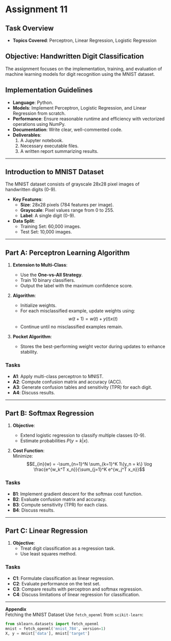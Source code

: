 # Assignment 11

## Task Overview
- **Topics Covered**: Perceptron, Linear Regression, Logistic Regression

## Objective: Handwritten Digit Classification
The assignment focuses on the implementation, training, and evaluation of machine learning models for digit recognition using the MNIST dataset.

## Implementation Guidelines
- **Language**: Python.
- **Models**: Implement Perceptron, Logistic Regression, and Linear Regression from scratch.
- **Performance**: Ensure reasonable runtime and efficiency with vectorized operations using NumPy.
- **Documentation**: Write clear, well-commented code.
- **Deliverables**:
  1. A Jupyter notebook.
  2. Necessary executable files.
  3. A written report summarizing results.

---

## Introduction to MNIST Dataset
The MNIST dataset consists of grayscale 28x28 pixel images of handwritten digits (0-9). 
- **Key Features**:
  - **Size**: 28x28 pixels (784 features per image).
  - **Grayscale**: Pixel values range from 0 to 255.
  - **Label**: A single digit (0-9).
- **Data Split**:
  - Training Set: 60,000 images.
  - Test Set: 10,000 images.

---

## Part A: Perceptron Learning Algorithm
1. **Extension to Multi-Class**:
   - Use the **One-vs-All Strategy**.
   - Train 10 binary classifiers.
   - Output the label with the maximum confidence score.

2. **Algorithm**:
   - Initialize weights.
   - For each misclassified example, update weights using:
     $$w(t+1) = w(t) + y(t)x(t)$$
   - Continue until no misclassified examples remain.

3. **Pocket Algorithm**:
   - Stores the best-performing weight vector during updates to enhance stability.

### Tasks
- **A1**: Apply multi-class perceptron to MNIST.
- **A2**: Compute confusion matrix and accuracy (ACC).
- **A3**: Generate confusion tables and sensitivity (TPR) for each digit.
- **A4**: Discuss results.

---

## Part B: Softmax Regression
1. **Objective**:
   - Extend logistic regression to classify multiple classes (0-9).
   - Estimate probabilities $P(y = k|x)$.

2. **Cost Function**:
   <br>Minimize:<br>
   $$E_{in}(w) = -\sum_{n=1}^N \sum_{k=1}^K 1\{y_n = k\} \log \frac{e^{w_k^T x_n}}{\sum_{j=1}^K e^{w_j^T x_n}}$$

### Tasks
- **B1**: Implement gradient descent for the softmax cost function.
- **B2**: Evaluate confusion matrix and accuracy.
- **B3**: Compute sensitivity (TPR) for each class.
- **B4**: Discuss results.

---

## Part C: Linear Regression
1. **Objective**:
   - Treat digit classification as a regression task.
   - Use least squares method.

### Tasks
- **C1**: Formulate classification as linear regression.
- **C2**: Evaluate performance on the test set.
- **C3**: Compare results with perceptron and softmax regression.
- **C4**: Discuss limitations of linear regression for classification.

---

**Appendix**<br>
Fetching the MNIST Dataset
Use `fetch_openml` from `scikit-learn`:
```python
from sklearn.datasets import fetch_openml
mnist = fetch_openml('mnist_784', version=1)
X, y = mnist['data'], mnist['target']
```
